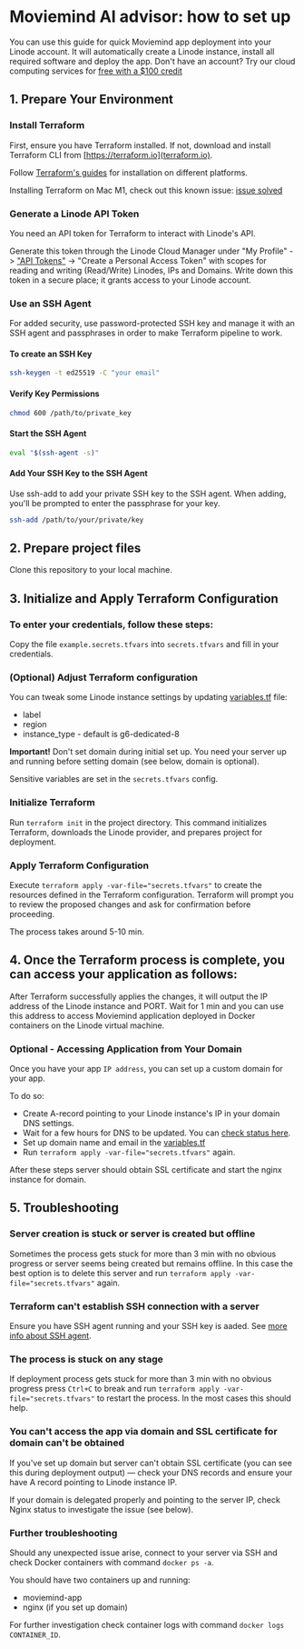 # Moviemind AI advisor: how to set up

You can use this guide for quick Moviemind app deployment into your Linode account. It will automatically create a Linode instance, install all required software and deploy the app. Don't have an account? Try our cloud computing services for [free with a $100 credit](https://www.linode.com/lp/free-credit-100/?promo=sitelin100-02162023&promo_value=100&promo_length=60&utm_source=google&utm_medium=cpc&utm_campaign=11178784975_109179237083&utm_term=g_kwd-967903494911_e_linode%20free%20%24100&utm_content=466889956471&locationid=9027296&device=c_c&gad_source=1&gclid=CjwKCAjwkuqvBhAQEiwA65XxQMbIBaPEBdaciW7s4Z2quM830DVTReco9ivnVcd677iEz6VXkXiHzRoCFvwQAvD_BwE)

## 1. Prepare Your Environment

### Install Terraform

First, ensure you have Terraform installed. If not, download and install Terraform CLI from [https://terraform.io](terraform.io).

Follow [Terraform's guides](https://developer.hashicorp.com/terraform/install?ajs_aid=7f515b44-1db4-49a2-9dc3-ab2aa8466b80&product_intent=terraform) for installation on different platforms.

Installing Terraform on Mac M1, check out this known issue: [issue solved](https://discuss.hashicorp.com/t/template-v2-2-0-does-not-have-a-package-available-mac-m1/35099/6)

### Generate a Linode API Token

You need an API token for Terraform to interact with Linode's API.

Generate this token through the Linode Cloud Manager under "My Profile" -> ["API Tokens"](https://cloud.linode.com/profile/tokens) -> "Create a Personal Access Token" with scopes for reading and writing (Read/Write) Linodes, IPs and Domains. Write down this token in a secure place; it grants access to your Linode account.

### Use an SSH Agent

For added security, use password-protected SSH key and manage it with an SSH agent and passphrases in order to make Terraform pipeline to work.

#### To create an SSH Key

```bash
ssh-keygen -t ed25519 -C "your email"
```

#### Verify Key Permissions

```bash
chmod 600 /path/to/private_key
```
#### Start the SSH Agent

```bash
eval "$(ssh-agent -s)"
```
#### Add Your SSH Key to the SSH Agent

Use ssh-add to add your private SSH key to the SSH agent. When adding, you'll be prompted to enter the passphrase for your key.

```bash
ssh-add /path/to/your/private/key
```

## 2. Prepare project files

Clone this repository to your local machine.

## 3. Initialize and Apply Terraform Configuration

### To enter your credentials, follow these steps:

Copy the file `example.secrets.tfvars` into `secrets.tfvars` and fill in your credentials.

### (Optional) Adjust Terraform configuration

You can tweak some Linode instance settings by updating [variables.tf](variables.tf) file:

- label
- region
- instance_type - default is g6-dedicated-8 

**Important!** Don't set domain during initial set up. You need your server up and running before setting domain (see below, domain is optional).

Sensitive variables are set in the `secrets.tfvars` config.

### Initialize Terraform

Run `terraform init` in the project directory. This command initializes Terraform, downloads the Linode provider, and prepares project for deployment.

### Apply Terraform Configuration

Execute `terraform apply -var-file="secrets.tfvars"` to create the resources defined in the Terraform configuration. Terraform will prompt you to review the proposed changes and ask for confirmation before proceeding.

The process takes around 5-10 min.

## 4. Once the Terraform process is complete, you can access your application as follows:

After Terraform successfully applies the changes, it will output the IP address of the Linode instance and PORT. Wait for 1 min and you can use this address to access Moviemind application deployed in Docker containers on the Linode virtual machine.

### Optional - Accessing Application from Your Domain

Once you have your app `IP address`, you can set up a custom domain for your app.

To do so:

- Create A-record pointing to your Linode instance's IP in your domain DNS settings.
- Wait for a few hours for DNS to be updated. You can [check status here](https://simpledns.plus/lookup-dg).
- Set up domain name and email in the [variables.tf](variables.tf)
- Run `terraform apply -var-file="secrets.tfvars"` again.

After these steps server should obtain SSL certificate and start the nginx instance for domain.

## 5. Troubleshooting

### Server creation is stuck or server is created but offline

Sometimes the process gets stuck for more than 3 min with no obvious progress or server seems being created but remains offline. In this case the best option is to delete this server and run `terraform apply -var-file="secrets.tfvars"` again.

### Terraform can't establish SSH connection with a server

Ensure you have SSH agent running and your SSH key is aaded. See [more info about SSH agent](https://smallstep.com/blog/ssh-agent-explained/).

### The process is stuck on any stage

If deployment process gets stuck for more than 3 min with no obvious progress press `Ctrl+C` to break and run `terraform apply -var-file="secrets.tfvars"` to restart the process. In the most cases this should help.

### You can't access the app via domain and SSL certificate for domain can't be obtained

If you've set up domain but server can't obtain SSL certificate (you can see this during deployment output) — check your DNS records and ensure your have A record pointing to Linode instance IP.

If your domain is delegated properly and pointing to the server IP, check Nginx status to investigate the issue (see below).

### Further troubleshooting

Should any unexpected issue arise, connect to your server via SSH and check Docker containers with command `docker ps -a`.

You should have two containers up and running:

- moviemind-app
- nginx (if you set up domain)

For further investigation check container logs with command `docker logs CONTAINER_ID`.
